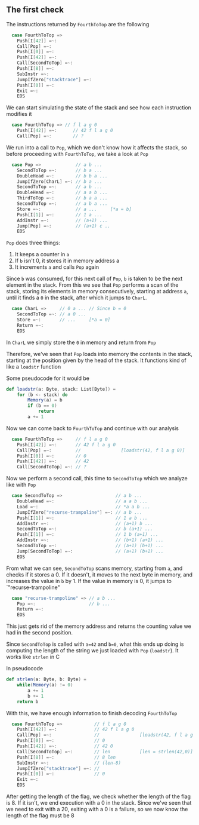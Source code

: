 ## The first check

The instructions returned by `FourthToTop` are the following
```scala
  case FourthToTop =>
    Push[I[42]] =~:
    Call[Pop] =~:
    Push[I[0]] =~:
    Push[I[42]] =~:
    Call[SecondToTop] =~:
    Push[I[8]] =~:
    SubInstr =~:
    JumpIfZero["stacktrace"] =~:
    Push[I[0]] =~:
    Exit =~:
    EOS
```
We can start simulating the state of the stack and see how each instruction 
modifies it
```scala
  case FourthToTop => // f l a g 0
    Push[I[42]] =~:      // 42 f l a g 0
    Call[Pop] =~:        // ?
```
We run into a call to `Pop`, which we don't know how it affects the stack, so 
before proceeding with `FourthToTop`, we take a look at `Pop`
```scala
  case Pop =>             // a b ...
    SecondToTop =~:       // b a ...
    DoubleHead =~:        // b b a ...
    JumpIfZero[CharL] =~: // b a ...
    SecondToTop =~:       // a b ...
    DoubleHead =~:        // a a b ...
    ThirdToTop =~:        // b a a ...
    SecondToTop =~:       // a b a ...
    Store =~:             // a ...     [*a = b]
    Push[I[1]] =~:        // 1 a ...
    AddInstr =~:          // (a+1) ...
    Jump[Pop] =~:         // (a+1) c ..
    EOS
```

`Pop` does three things:
 1. It keeps a counter in `a`
 2. If `b` isn't 0, it stores it in memory address a
 3. It increments `a` and calls `Pop` again

Since `b` was consumed, for this next call of `Pop`, `b` is taken to be the next 
element in the stack. From this we see that `Pop` performs a scan of the stack,
storing its elements in memory consecutively, starting at address `a`, until it
finds a `0` in the stack, after which it jumps to `CharL`.

```scala
  case CharL =>     // 0 a ... // Since b = 0
    SecondToTop =~: // a 0 ...
    Store =~:       // ...     [*a = 0]
    Return =~:
    EOS
```

In `CharL` we simply store the `0` in memory and return from `Pop`

Therefore, we've seen that `Pop` loads into memory the contents in the stack, 
starting at the position given by the head of the stack. It functions kind of 
like a `loadstr` function

Some pseudocode for it would be
```scala
def loadstr(a: Byte, stack: List[Byte]) =
    for (b <- stack) do
        Memory(a) = b
        if (b == 0)
            return
        a += 1
```
Now we can come back to `FourthToTop` and continue with our analysis
```scala
  case FourthToTop =>     // f l a g 0
    Push[I[42]] =~:       // 42 f l a g 0
    Call[Pop] =~:         //               [loadstr(42, f l a g 0)]
    Push[I[0]] =~:        // 0
    Push[I[42]] =~:       // 42
    Call[SecondToTop] =~: // ?
```

Now we perform a second call, this time to `SecondToTop` which we analyze like
with `Pop`
```scala
  case SecondToTop =>                    // a b ...
    DoubleHead =~:                       // a a b ...
    Load =~:                             // *a a b ...
    JumpIfZero["recurse-trampoline"] =~: // a b ...
    Push[I[1]] =~:                       // 1 a b ...
    AddInstr =~:                         // (a+1) b ...
    SecondToTop =~:                      // b (a+1) ...
    Push[I[1]] =~:                       // 1 b (a+1) ...
    AddInstr =~:                         // (b+1) (a+1) ...
    SecondToTop =~:                      // (a+1) (b+1) ...
    Jump[SecondToTop] =~:                // (a+1) (b+1) ...
    EOS
```
From what we can see, `SecondToTop` scans memory, starting from `a`, and checks
if it stores a 0. If it doesn't, it moves to the next byte in memory, and
increases the value in `b` by 1. If the value in memory is 0, it jumps to 
`"recurse-trampoline"
```scala
  case "recurse-trampoline" => // a b ...
    Pop =~:                    // b ...
    Return =~:
    EOS
```
This just gets rid of the memory address and returns the counting value we had
in the second position.

Since `SecondToTop` is called with `a=42` and `b=0`, what this ends up doing is
computing the length of the string we just loaded with `Pop` (`loadstr`). It 
works like `strlen` in C

In pseudocode
```scala
def strlen(a: Byte, b: Byte) =
    while(Memory(a) != 0)
        a += 1
        b += 1
    return b
```

With this, we have enough information to finish decoding `FourthToTop`
```scala
  case FourthToTop =>            // f l a g 0
    Push[I[42]] =~:              // 42 f l a g 0
    Call[Pop] =~:                //               [loadstr(42, f l a g 0)]
    Push[I[0]] =~:               // 0
    Push[I[42]] =~:              // 42 0 
    Call[SecondToTop] =~:        // len           [len = strlen(42,0)]
    Push[I[8]] =~:               // 8 len
    SubInstr =~:                 // (len-8)
    JumpIfZero["stacktrace"] =~: //
    Push[I[0]] =~:               // 0
    Exit =~:
    EOS
```
After getting the length of the flag, we check whether the length of the flag is
8. If it isn't, we end execution with a 0 in the stack. Since we've seen that we
need to exit with a 20, exiting with a 0 is a failure, so we now know the length
of the flag must be 8


